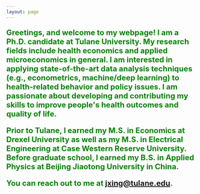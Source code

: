 ```yaml
---
layout: page
---
```


<span style="color:green;font-weight:700;font-size:20px">

**Greetings, and welcome to my webpage!** I am a Ph.D. candidate at Tulane University. My research fields include health economics and applied microeconomics in general. I am interested in applying state-of-the-art data analysis techniques (e.g., econometrics, machine/deep learning) to health-related behavior and policy issues. I am passionate about developing and contributing my skills to improve people's health outcomes and quality of life.

Prior to Tulane, I earned my M.S. in Economics at Drexel University as well as my M.S. in Electrical Engineering at Case Western Reserve University. Before graduate school, I earned my B.S. in Applied Physics at Beijing Jiaotong University in China. 

You can reach out to me at jxing@tulane.edu.

</span>

